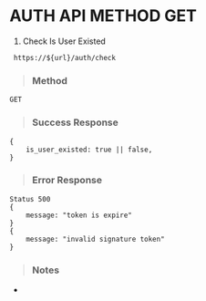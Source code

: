 # AUTH API METHOD GET

1. Check Is User Existed

` https://${url}/auth/check`

> ### Method

    GET

> ### Success Response

```
{
    is_user_existed: true || false,
}
```

> ### Error Response

```
Status 500
{
    message: "token is expire"
}
{
    message: "invalid signature token"
}
```

> ### Notes

-
